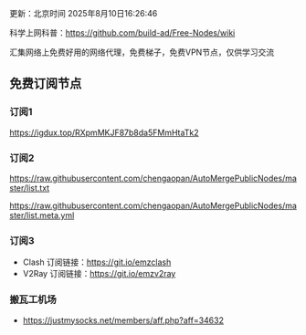 更新：北京时间 2025年8月10日16:26:46

科学上网科普：https://github.com/build-ad/Free-Nodes/wiki


汇集网络上免费好用的网络代理，免费梯子，免费VPN节点，仅供学习交流

## 免费订阅节点

### 订阅1
https://igdux.top/RXpmMKJF87b8da5FMmHtaTk2

### 订阅2
https://raw.githubusercontent.com/chengaopan/AutoMergePublicNodes/master/list.txt

https://raw.githubusercontent.com/chengaopan/AutoMergePublicNodes/master/list.meta.yml

### 订阅3
- Clash 订阅链接：https://git.io/emzclash
- V2Ray 订阅链接：https://git.io/emzv2ray

### 搬瓦工机场
- https://justmysocks.net/members/aff.php?aff=34632
